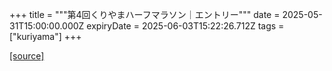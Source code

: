 +++
title = """第4回くりやまハーフマラソン｜エントリー"""
date = 2025-05-31T15:00:00.000Z
expiryDate = 2025-06-03T15:22:26.712Z
tags = ["kuriyama"]
+++


[[source]](https://www.town.kuriyama.hokkaido.jp/soshiki/55/27356.html)
